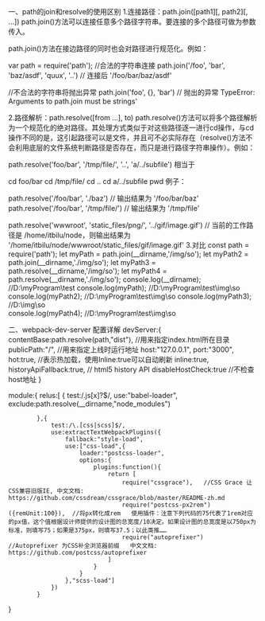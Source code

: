
一、path的join和resolve的使用区别
1.连接路径：path.join([path1][, path2][, ...])
path.join()方法可以连接任意多个路径字符串。要连接的多个路径可做为参数传入。

path.join()方法在接边路径的同时也会对路径进行规范化。例如：

var path = require('path'); 
//合法的字符串连接 
path.join('/foo', 'bar', 'baz/asdf', 'quux', '..') 
// 连接后 
'/foo/bar/baz/asdf' 

//不合法的字符串将抛出异常 
path.join('foo', {}, 'bar') 
// 抛出的异常 TypeError: Arguments to path.join must be strings'



2.路径解析：path.resolve([from ...], to)
path.resolve()方法可以将多个路径解析为一个规范化的绝对路径。其处理方式类似于对这些路径逐一进行cd操作，与cd操作不同的是，这引起路径可以是文件，并且可不必实际存在（resolve()方法不会利用底层的文件系统判断路径是否存在，而只是进行路径字符串操作）。例如：

path.resolve('foo/bar', '/tmp/file/', '..', 'a/../subfile')
相当于

cd foo/bar
cd /tmp/file/
cd ..
cd a/../subfile
pwd
例子：

path.resolve('/foo/bar', './baz') 
// 输出结果为 
'/foo/bar/baz' 
path.resolve('/foo/bar', '/tmp/file/') 
// 输出结果为 
'/tmp/file' 

path.resolve('wwwroot', 'static_files/png/', '../gif/image.gif') 
// 当前的工作路径是 /home/itbilu/node，则输出结果为 
'/home/itbilu/node/wwwroot/static_files/gif/image.gif'
3.对比
const path = require('path'); 
let myPath = path.join(__dirname,'/img/so'); 
let myPath2 = path.join(__dirname,'./img/so'); 
let myPath3 = path.resolve(__dirname,'/img/so'); 
let myPath4 = path.resolve(__dirname,'./img/so'); 
console.log(__dirname); //D:\myProgram\test 
console.log(myPath); //D:\myProgram\test\img\so 
console.log(myPath2); //D:\myProgram\test\img\so 
console.log(myPath3); //D:\img\so<br> 
console.log(myPath4); //D:\myProgram\test\img\so



二、webpack-dev-server 配置详解
devServer:{
        contentBase:path.resolve(path,"dist"),  //用来指定index.html所在目录
        publicPath:"/",                         //用来指定上线时运行地址
        host:"127.0.0.1",
        port:"3000",
        hot:true,                                //表示热加载，使用Inline:true可以自动刷新
        inline:true,
        historyApiFallback:true,                 // html5 history API 
        disableHostCheck:true                     //不检查host地址
    } 


 module:{
        relus:[
            {
                test:/\.js[x]?$/,
                use:"babel-loader",
                exclude:path.resolve(__dirname,"node_modules")

            },{
                test:/\.[css|scss]$/,
                use:extractTextWebpackPlugins({
                    fallback:"style-load",
                    use:["css-load",{
                        loader:"postcss-loader",
                        options:{
                            plugins:function(){
                                return [
                                    require("cssgrace"),   //CSS Grace 让CSS兼容旧版IE, 中文文档: https://github.com/cssdream/cssgrace/blob/master/README-zh.md
                                    require("postcss-px2rem")({remUnit:100}),  //将px转化成rem   使用插件：注意下列代码的75代表了1rem对应的px值，这个值根据设计师提供的设计图的总宽度/10决定。如果设计图的总宽度是以750px为标准，则填写75；如果是375px，则填写37.5；以此类推……
                                    require("autoprefixer")  //Autoprefixer 为CSS补全浏览器前缀   中文文档: https://github.com/postcss/autoprefixer
                                ]
                            }
                        }
                    },"scss-load"]
                })
            }
 }

 